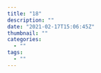 ```yaml
---
title: "18"
description: ""
date: "2021-02-17T15:06:45Z"
thumbnail: ""
categories:
  - ""
tags:
  - ""
---
```

